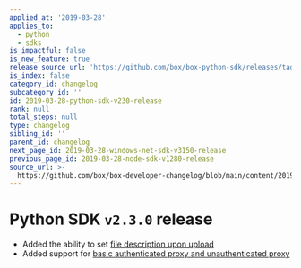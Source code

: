 ```yaml
---
applied_at: '2019-03-28'
applies_to:
  - python
  - sdks
is_impactful: false
is_new_feature: true
release_source_url: 'https://github.com/box/box-python-sdk/releases/tag/v2.3.0'
is_index: false
category_id: changelog
subcategory_id: ''
id: 2019-03-28-python-sdk-v230-release
rank: null
total_steps: null
type: changelog
sibling_id: ''
parent_id: changelog
next_page_id: 2019-03-28-windows-net-sdk-v3150-release
previous_page_id: 2019-03-28-node-sdk-v1280-release
source_url: >-
  https://github.com/box/box-developer-changelog/blob/main/content/2019/03-28-python-sdk-v230-release.md
---
```

# Python SDK `v2.3.0` release

* Added the ability to set [file description upon upload](https://github.com/box/box-python-sdk/blob/master/docs/usage/files.md#upload-a-file)
* Added support for [basic authenticated proxy and unauthenticated proxy](https://github.com/box/box-python-sdk/blob/master/docs/usage/configuration.md#proxy)
